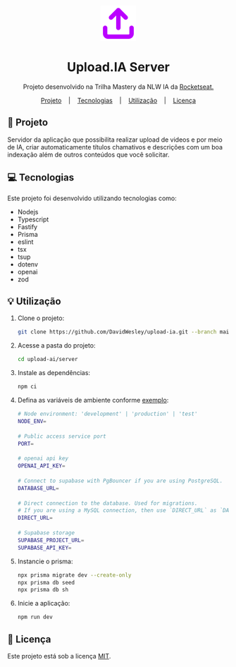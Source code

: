 <div align="center" >
  <img src="../public/assets/upload-ia-logo.svg" />
  <h1 align="center">Upload.IA Server</h1>
</div>

<p align="center">Projeto desenvolvido na Trilha Mastery da NLW IA da <a href="https://www.rocketseat.com.br/">Rocketseat</b>.</p>

<div align="center">
  <a href="#project">Projeto</a>
  &nbsp;&nbsp;&nbsp;|&nbsp;&nbsp;&nbsp;
  <a href="#technologies">Tecnologias</a>
  &nbsp;&nbsp;&nbsp;|&nbsp;&nbsp;&nbsp;
  <a href="#usage">Utilização</a>
  &nbsp;&nbsp;&nbsp;|&nbsp;&nbsp;&nbsp;
  <a href="#license">Licença</a>
</div>

<h2 id="project">📁 Projeto</h2>
Servidor da aplicação que possibilita realizar upload de videos e por meio de IA, criar automaticamente títulos chamativos e descrições com um boa indexação além de outros conteúdos que você solicitar.

<h2 id="technologies">💻 Tecnologias</h2>

Este projeto foi desenvolvido utilizando tecnologias como:

- Nodejs
- Typescript
- Fastify
- Prisma
- eslint
- tsx
- tsup
- dotenv
- openai
- zod

<h2 id="usage">💡 Utilização</h2>

1. Clone o projeto:

   ```sh
   git clone https://github.com/DavidWesley/upload-ia.git --branch main --single-branch
   ```

2. Acesse a pasta do projeto:

   ```sh
   cd upload-ai/server
   ```

3. Instale as dependências:

   ```sh
   npm ci
   ```

4. Defina as variáveis de ambiente conforme [exemplo](./.env.example):

   ```sh
   # Node environment: 'development' | 'production' | 'test'
   NODE_ENV=

   # Public access service port
   PORT=

   # openai api key
   OPENAI_API_KEY=

   # Connect to supabase with PgBouncer if you are using PostgreSQL.
   DATABASE_URL=

   # Direct connection to the database. Used for migrations.
   # If you are using a MySQL connection, then use `DIRECT_URL` as `DATABASE_URL`.
   DIRECT_URL=

   # Supabase storage
   SUPABASE_PROJECT_URL=
   SUPABASE_API_KEY=
   ```

5. Instancie o prisma:

   ```sh
   npx prisma migrate dev --create-only
   npx prisma db seed
   npx prisma db sh
   ```

6. Inicie a aplicação:

   ```sh
   npm run dev
   ```

<h2 id="license">📝 Licença</h2>

Este projeto está sob a licença [MIT](../LICENSE).
